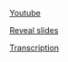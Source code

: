 [Youtube](https://youtu.be/wUn7EKhZP4A "Youtube")

[Reveal slides](https://rolling-scopes-school.github.io/sylarbrest-JSFE2022Q1/presentation "Reveal slides")

[Transcription](https://docs.google.com/document/d/1CmNLSLeZDr-in7GuRur7iQ1E1XOnp0JXfOWdQdfl00o "Transcription")